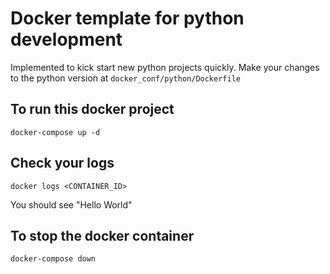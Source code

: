 # Docker template for python development

Implemented to kick start new python projects quickly.
Make your changes to the python version at `docker_conf/python/Dockerfile`

## To run this docker project
```
docker-compose up -d
```

## Check your logs
```
docker logs <CONTAINER_ID> 
```
You should see "Hello World"

## To stop the docker container
```
docker-compose down
```